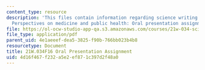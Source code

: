 ```yaml
---
content_type: resource
description: 'This files contain information regarding science writing and new media:
  Perspectives on medicine and public health: Oral presentation assignment.'
file: https://ol-ocw-studio-app-qa.s3.amazonaws.com/courses/21w-034-science-writing-and-new-media-perspectives-on-medicine-and-public-health-fall-2016/4d16f467f232a5e2ef871c397d2f48a0_MIT21W_034F16_OralAsign.pdf
file_type: application/pdf
parent_uid: 4e1aeeef-dea5-3825-f90b-766bb023b4b8
resourcetype: Document
title: 21W.034F16 Oral Presentation Assignment
uid: 4d16f467-f232-a5e2-ef87-1c397d2f48a0
---
```

